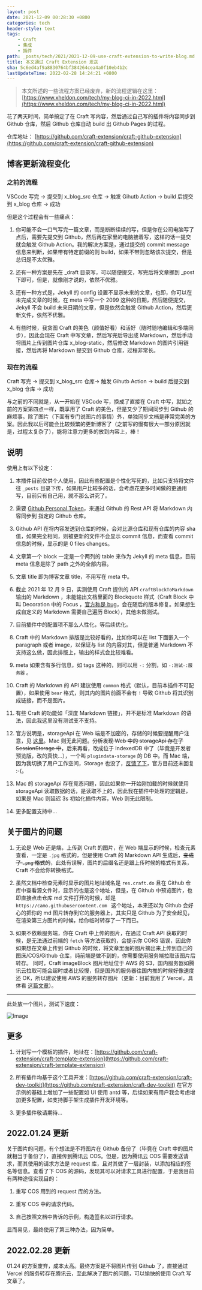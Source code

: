 ```yaml
---
layout: post
date: 2021-12-09 00:28:30 +0800
categories: tech
header-style: text
tags:
    - Craft
    - 集成
    - 插件
path: _posts/tech/2021/2021-12-09-use-craft-extension-to-write-blog.md
title: 本文通过 Craft Extension 发送
sha: 5c6ed4af9a8830764bf384264cea4a0f10eb4b2c
lastUpdateTime: 2022-02-28 14:24:21 +0800
---
```


> 本文所述的一些流程方案已经废弃，新的流程逻辑在这里：[https://www.xheldon.com/tech/my-blog-ci-in-2022.html](https://www.xheldon.com/tech/my-blog-ci-in-2022.html)

花了两天时间，简单搞定了在 Craft 写内容，然后通过自己写的插件将内容同步到 Github 仓库，然后 Github 仓库自动 build 出 Github Pages 的过程。

仓库地址： [https://github.com/craft-extension/craft-github-extension](https://github.com/craft-extension/craft-github-extension)

## 博客更新流程变化

### 之前的流程

VSCode 写完 → 提交到 x_blog_src 仓库 → 触发 Gihutb Action → build 后提交到 x_blog 仓库 → 成功

但是这个过程会有一些痛点：

1. 你可能不会一口气写完一篇文章，而是断断续续的写，但是你在公司电脑写了点后，需要先提交到 Github，然后再在家里的电脑接着写，这样的话一提交就会触发 Github Action。我的解决方案是，通过提交的 commit message 信息来判断，如果带有特定前缀的则 build，如果不带则忽略该次提交，但是总归是不太优雅。

2. 还有一种方案是先在 _draft 目录写，可以随便提交，写完后将文章挪到 _post 下即可，但是，就像刚才说的，依然不优雅。

3. 还有一种方式是，Jekyll 的 config 设置不显示未来的文章，也即，你可以在未完成文章的时候，在 meta 中写一个 2099 这种的日期，然后随便提交，Jekyll 不会 build 未来日期的文章，但是依然会触发 Github Action，然后更新文件，依然不优雅。

4. 有些时候，我贪图 Craft 的美色（颜值好看）和活好（随时随地编辑和多端同步），因此会现在 Craft 中写文章，然后写完后导出成 Markdown，然后手动将图片上传到图片仓库 x_blog-static，然后修改 Markdown 的图片引用链接，然后再将 Markdown 提交到 Github 仓库，过程非常长。

### 现在的流程

Craft 写完 → 提交到 x_blog_src 仓库→ 触发 Gihutb Action → build 后提交到 x_blog 仓库 → 成功

与之前的不同就是，从一开始在 VSCode 写，换成了直接在 Craft 中写，就如之前的方案第四点一样，既享用了 Craft 的美色，但是又少了期间同步到 Github 的麻烦事。除了图片（下面有专门说图片的事情）外，单独同步文档是非常完美的方案。因此我以后可能会比较频繁的更新博客了（之前写的慢有很大一部分原因就是，过程太复杂了），能将注意力更多的放到内容上，棒！

## 说明

使用上有以下设定：

1. 本插件目前仅供个人使用，因此有些配置是个性化写死的，比如只支持将文件往 `_posts` 目录下传，如果用户比较多的话，会考虑花更多时间做的更通用写，目前只有自己用，就不那么讲究了。

2. 需要 [Github Personal Token](https://github.com/settings/tokens/new)，来通过 Github 的 Rest API 将 Markdown 内容同步到 指定的 Github 仓库。

3. Github API 在将内容发送到仓库的时候，会对比源仓库和现有仓库的内容 sha 值，如果完全相同，则被更新的文件不会显示 commit 信息，而查看 commit 信息的时候，显示的是 0 files changes。

4. 文章第一个 block 一定是一个两列的 table 来作为 Jekyll 的 meta 信息，目前 meta 信息是除了 path 之外的全部内容。

5. 文章 title 即为博客文章 title，不用写在  meta 中。

6. 截止 2021 年 12 月 9 日，实测使用 Craft 提供的 API `craftBlockToMarkdown` 输出的 Markdown ，未能输出文档里面的 Blockquote 样式（Craft Block 中叫 Decoration 中的 Focus ，[官方称是 bug](https://forum.developer.craft.do/t/wrong-render-of-markdown-with-decoration-focus-and-image-question/235/6)，会在随后的版本修复。如果想生成自定义的 Markdown 需要自己遍历 Block），其他未做测试。

7. 目前插件中的配置项不那么人性化，等后续优化。

8. Craft 中的 Markdown 排版是比较好看的，比如你可以在 list 下面嵌入一个 paragraph 或者 image，以保证与 list 的内容对其，但是普通 Markdown 不支持这么做，因此排版上，输出的样式会比较难看。

9. meta 如果含有多行信息，如 tags 这种的，则可以用 `-:` 分割，如 `-:测试-:服务器` 。

10. Craft 的 Markdown 的 API 建议使用 `common` 格式（默认，目前本插件不可配置），如果使用 `bear` 格式，则其内的图片前面不会有 `!` 导致 Github 将其识别成链接，而不是图片。

11. 有些 Craft 的功能如「深度 Markdown 链接」，并不是标准 Markdown 的语法，因此我这里没有测试支不支持。

12. 官方说明是，storageApi 在 Web 端是不加密的，存储的时候要提醒用户注意，见 [这里](https://documentation.developer.craft.do/extensions/craft-api/storageapi)。Mac 则无此问题。~~分析发现 Web 中的 storageApi 存在了 SessionStorage 中~~，后来再看，改成位于 IndexedDB 中了（毕竟是开发者预览版，改的真快...），一个叫 `plugindata-storage` 的 DB 中。而 Mac 端，因为我切换了用户工作空间，Storage 也没了，[反馈了下](https://forum.developer.craft.do/t/wrong-render-of-markdown-with-decoration-focus-and-image-question/235)，官方目前还未回复 :-(。

13. Mac 的 storageApi 存在竞态问题，因此如果你一开始刚加载的时候就使用 storageApi 读取数据的话，是读取不上的，因此我在插件中处理的逻辑是，如果是 Mac 则延迟 3s 初始化插件内容，Web 则无此限制。

14. 更多配置支持中...

## 关于图片的问题

1. 无论是 Web 还是端，上传到 Craft 的图片，在 Web 端显示的时候，检查元素查看，一定是 `.jpg` 格式的，但是使用 Craft 的 Markdown API 生成后，~~变成了 ~~~~`.png`~~~~ 格式的~~，此处有误解，图片的后缀名还是跟上传时候的格式有关系，Craft 不会给你转换格式。

2. 虽然文档中检查元素时显示的图片地址域名是 `res.craft.do` 且在 Github 仓库中查看源文件时，显示的也是这个地址，但是，在 Github 中预览图片，也即直接点击仓库 md 文件打开的时候，却是 `https://camo.githubusercontent.com `  这个地址，本来还以为 Github 会好心的把你的 md 图片转存到它的服务器上，其实只是 Github 为了安全起见，在渲染第三方图片的时候，给你临时转存了一下而已。

3. 如果不依赖服务端，你在 Craft 中上传的图片，在通过 Craft API 获取的时候，是无法通过前端的 `fetch` 等方法获取的，会提示你 CORS 错误，因此你如果想在文章上传到 Github 的时候，将文章里面的图片摘出来上传到自己的图床/COS/Github 仓库，纯前端是做不到的，你需要使用服务端拉取该图片后转存。 同时，Craft  imageBlock 图片地址位于 AWS 的 S3，国内服务器如腾讯云拉取可能会超时或者比较慢，但是国外的服务器往国内推的时候好像速度还 OK，所以建议使用 AWS 的服务转存图片（更新：目前我用了 Vercel，具体看 [这篇文章](https://www.xheldon.com/tech/my-blog-ci-in-2022.html)）。

---

此处放一个图片，测试下速度：

![Image](https://res.craft.do/user/full/747e0824-8866-cf67-b3ae-2e207380d1f9/doc/5e3fe16f-07e2-4cbd-ace8-ad4d882ac82d/F2F19143-AA3B-4849-9979-31FB8DC06FF0_2/3.jpeg.jpeg)

## 更多

1. 计划写一个模板的插件，地址在：[https://github.com/craft-extension/craft-template-extension](https://github.com/craft-extension/craft-template-extension)

2. 所有插件均基于这个工具开发：[https://github.com/craft-extension/craft-dev-toolkit](https://github.com/craft-extension/craft-dev-toolkit) 在官方示例的基础上增加了一些配置如 UI 使用 antd 等，后续如果有用户我会考虑增加更多配置，如支持脚手架生成插件开发环境等。

3. 更多插件敬请期待...

## 2022.01.24 更新

关于图片的问题，有个想法是不将图片在 Github 备份了（毕竟在 Craft 中的图片就相当于备份了），直接传到腾讯云 COS。但是，因为腾讯云 COS 需要发送请求，而其使用的请求方法是 request 库，且对其做了一层封装，以添加相应的签名等信息。查看了下 COS 的源码，发现其可以对请求工具进行配置，于是我目前有两种途径实现目的： 

1. 重写 COS 用到的 request 库的方法。

2. 重写 COS 中的请求代码。

3. 自己按照文档中告诉的示例，构造签名以进行请求。

显而易见，最终使用了第三种办法，因为简单。

## 2022.02.28 更新

01.24 的方案废弃，成本太高。最终方案是不将图片传到 Github 了，直接通过 Vercel 的服务转存在腾讯云，至此解决了图片的问题，可以愉快的使用 Craft 写文章了。